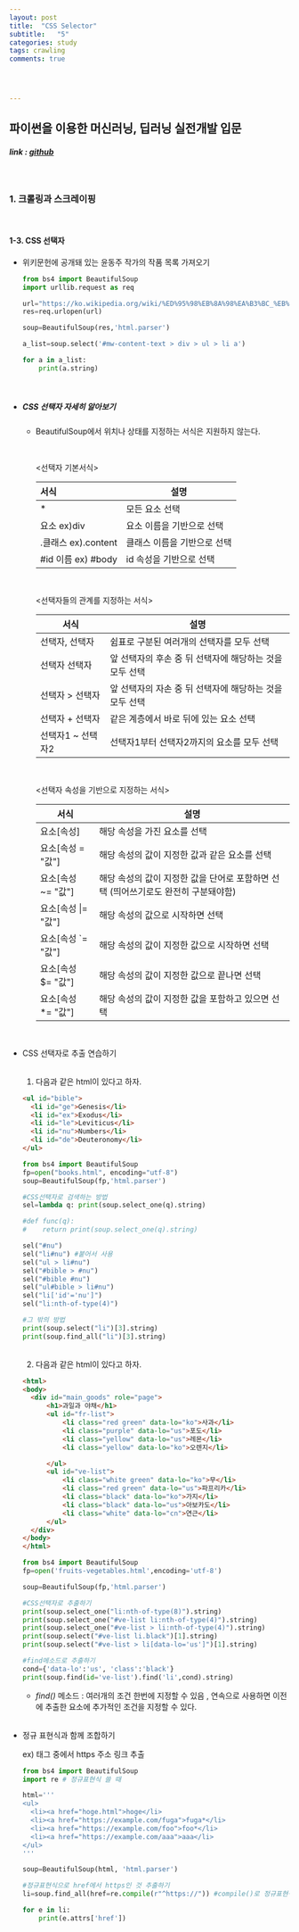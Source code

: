 ```yaml
---
layout: post
title:  "CSS Selector"
subtitle:   "5"
categories: study
tags: crawling
comments: true




---
```




## 파이썬을 이용한 머신러닝, 딥러닝 실전개발 입문

##### link : [*github*](https://github.com/Yeo0/Study/blob/master/Web%20Crawling/1-3.%20CSS%20%EC%84%A0%ED%83%9D%EC%9E%90.ipynb)

<br/>

### 1. 크롤링과 스크레이핑

<br/>

#### 1-3. CSS 선택자

- 위키문헌에 공개돼 있는 윤동주 작가의 작품 목록 가져오기

  ```python
  from bs4 import BeautifulSoup
  import urllib.request as req
  
  url="https://ko.wikipedia.org/wiki/%ED%95%98%EB%8A%98%EA%B3%BC_%EB%B0%94%EB%9E%8C%EA%B3%BC_%EB%B3%84%EA%B3%BC_%EC%8B%9C"
  res=req.urlopen(url)
  
  soup=BeautifulSoup(res,'html.parser')
  
  a_list=soup.select('#mw-content-text > div > ul > li a')
  
  for a in a_list:
      print(a.string)
  ```

<br/>

- ##### CSS 선택자 자세히 알아보기 

  - BeautifulSoup에서 위치나 상태를 지정하는 서식은 지원하지 않는다.

    <br/>

    <선택자 기본서식>

    | 서식                | 설명                        |
    | :------------------ | --------------------------- |
    | *                   | 모든 요소 선택              |
    | 요소 ex)div         | 요소 이름을 기반으로 선택   |
    | .클래스 ex).content | 클래스 이름을 기반으로 선택 |
    | \#id 이름 ex) #body | id 속성을 기반으로 선택     |

    <br/>

    <선택자들의 관계를 지정하는 서식>

    | 서식              | 설명                                                    |
    | ----------------- | ------------------------------------------------------- |
    | 선택자, 선택자    | 쉼표로 구분된 여러개의 선택자를 모두 선택               |
    | 선택자 선택자     | 앞 선택자의 후손 중 뒤 선택자에 해당하는 것을 모두 선택 |
    | 선택자 > 선택자   | 앞 선택자의 자손 중 뒤 선택자에 해당하는 것을 모두 선택 |
    | 선택자 + 선택자   | 같은 계층에서 바로 뒤에 있는 요소 선택                  |
    | 선택자1 ~ 선택자2 | 선택자1부터 선택자2까지의 요소를 모두 선택              |

    <br/>

    <선택자 속성을 기반으로 지정하는 서식>

    | 서식                | 설명                                                         |
    | ------------------- | ------------------------------------------------------------ |
    | 요소[속성]          | 해당 속성을 가진 요소를 선택                                 |
    | 요소[속성 = "값"]   | 해당 속성의 값이 지정한 값과 같은 요소를 선택                |
    | 요소[속성 ~= "값"]  | 해당 속성의 값이 지정한 값을 단어로 포함하면 선택 (띄어쓰기로도 완전히 구분돼야함) |
    | 요소[속성 \|= "값"] | 해당 속성의 값으로 시작하면 선택                             |
    | 요소[속성 `= "값"]  | 해당 속성의 값이 지정한 값으로 시작하면 선택                 |
    | 요소[속성 $= "값"]  | 해당 속성의 값이 지정한 값으로 끝나면 선택                   |
    | 요소[속성 *= "값"]  | 해당 속성의 값이 지정한 값을 포함하고 있으면 선택            |

  <br/>

- CSS 선택자로 추출 연습하기

  <br/>

  1) 다음과 같은 html이 있다고 하자.

  ```html
  <ul id="bible">
  	<li id="ge">Genesis</li>
  	<li id="ex">Exodus</li>
  	<li id="le">Leviticus</li>
  	<li id="nu">Numbers</li>
  	<li id="de">Deuteronomy</li>
  </ul>
  ```

  ```python
  from bs4 import BeautifulSoup
  fp=open("books.html", encoding="utf-8")
  soup=BeautifulSoup(fp,'html.parser')
  
  #CSS선택자로 검색하는 방법
  sel=lambda q: print(soup.select_one(q).string)
  
  #def func(q):
  #    return print(soup.select_one(q).string)
  
  sel("#nu")
  sel("li#nu") #붙어서 사용
  sel("ul > li#nu")
  sel("#bible > #nu")
  sel("#bible #nu")
  sel("ul#bible > li#nu")
  sel("li['id'='nu']")
  sel("li:nth-of-type(4)")
  
  #그 밖의 방법
  print(soup.select("li")[3].string)
  print(soup.find_all("li")[3].string)
  ```

  <br/>

  2) 다음과 같은 html이 있다고 하자.

  ```html
  <html>
  <body>
  	<div id="main_goods" role="page">
  		<h1>과일과 야채</h1>
  		<ul id="fr-list">
  			<li class="red green" data-lo="ko">사과</li>
  			<li class="purple" data-lo="us">포도</li>
  			<li class="yellow" data-lo="us">레몬</li>
  			<li class="yellow" data-lo="ko">오렌지</li>
  
  		</ul>
  		<ul id="ve-list">
  			<li class="white green" data-lo="ko">무</li>
  			<li class="red green" data-lo="us">파프리카</li>
  			<li class="black" data-lo="ko">가지</li>
  			<li class="black" data-lo="us">아보카도</li>
  			<li class="white" data-lo="cn">연근</li>
  		</ul>
  	</div>
  </body>
  </html>
  ```

  ```python
  from bs4 import BeautifulSoup
  fp=open('fruits-vegetables.html',encoding='utf-8')
  
  soup=BeautifulSoup(fp,'html.parser')
  
  #CSS선택자로 추출하기
  print(soup.select_one("li:nth-of-type(8)").string)
  print(soup.select_one("#ve-list li:nth-of-type(4)").string)
  print(soup.select_one("#ve-list > li:nth-of-type(4)").string)
  print(soup.select("#ve-list li.black")[1].string)
  print(soup.select("#ve-list > li[data-lo='us']")[1].string)
  
  #find메소드로 추출하기
  cond={'data-lo':'us', 'class':'black'}
  print(soup.find(id='ve-list').find('li',cond).string)
  ```

  - *find()* 메소드 : 여러개의 조건 한번에 지정할 수 있음 , 연속으로 사용하면 이전에 추출한 요소에 추가적인 조건을 지정할 수 있다.

  <br/>

- 정규 표현식과 함께 조합하기

  ex) <a>태그 중에서 https 주소 링크 추출

  ```python
  from bs4 import BeautifulSoup
  import re # 정규표현식 쓸 때
  
  html='''
  <ul>
    <li><a href="hoge.html">hoge</li>
    <li><a href="https://example.com/fuga">fuga*</li>
    <li><a href="https://example.com/foo">foo*</li>
    <li><a href="https://example.com/aaa">aaa</li>
  </ul>
  '''
  
  soup=BeautifulSoup(html, 'html.parser')
  
  #정규표현식으로 href에서 https인 것 추출하기
  li=soup.find_all(href=re.compile(r"^https://")) #compile()로 정규표현식 생성
  
  for e in li:
      print(e.attrs['href'])
  ```














